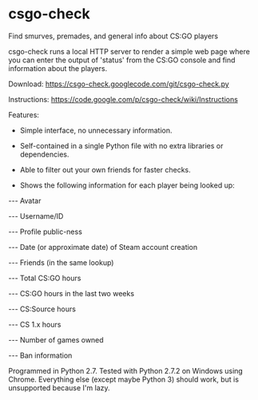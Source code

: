 csgo-check
==========

Find smurves, premades, and general info about CS:GO players

csgo-check runs a local HTTP server to render a simple web page where you can enter the output of 'status' from the CS:GO console and find information about the players.

Download: https://csgo-check.googlecode.com/git/csgo-check.py


Instructions: https://code.google.com/p/csgo-check/wiki/Instructions

Features:

- Simple interface, no unnecessary information.

- Self-contained in a single Python file with no extra libraries or dependencies.

- Able to filter out your own friends for faster checks.

- Shows the following information for each player being looked up:

--- Avatar

--- Username/ID

--- Profile public-ness

--- Date (or approximate date) of Steam account creation

--- Friends (in the same lookup)

--- Total CS:GO hours

--- CS:GO hours in the last two weeks

--- CS:Source hours

--- CS 1.x hours

--- Number of games owned

--- Ban information


Programmed in Python 2.7.  Tested with Python 2.7.2 on Windows using Chrome.  Everything else (except maybe Python 3) should work, but is unsupported because I'm lazy.
